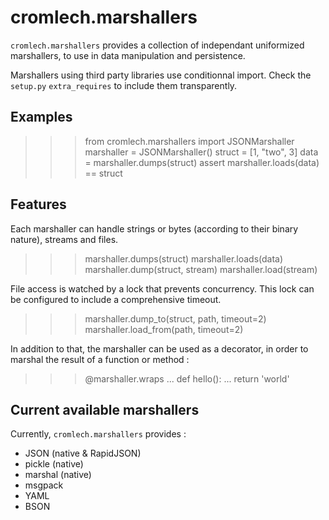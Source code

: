 cromlech.marshallers
====================

`cromlech.marshallers` provides a collection of independant
uniformized marshallers, to use in data manipulation and persistence.

Marshallers using third party libraries use conditionnal import.
Check the `setup.py` `extra_requires` to include them transparently.


Examples
--------

  >>> from cromlech.marshallers import JSONMarshaller
  >>> marshaller = JSONMarshaller()
  >>> struct = [1, "two", 3]
  >>> data = marshaller.dumps(struct)
  >>> assert marshaller.loads(data) == struct


Features
--------

Each marshaller can handle strings or bytes (according to their binary
nature), streams and files.

   >>> marshaller.dumps(struct)
   >>> marshaller.loads(data)
   >>> marshaller.dump(struct, stream)
   >>> marshaller.load(stream)

File access is watched by a lock that prevents concurrency. This lock
can be configured to include a comprehensive timeout.

   >>> marshaller.dump_to(struct, path, timeout=2)
   >>> marshaller.load_from(path, timeout=2)

In addition to that, the marshaller can be used as a decorator, in
order to marshal the result of a function or method :

   >>> @marshaller.wraps
   ... def hello():
   ...     return 'world'


Current available marshallers
-----------------------------

Currently, `cromlech.marshallers` provides :

  - JSON (native & RapidJSON)
  - pickle (native)
  - marshal (native)
  - msgpack
  - YAML
  - BSON
